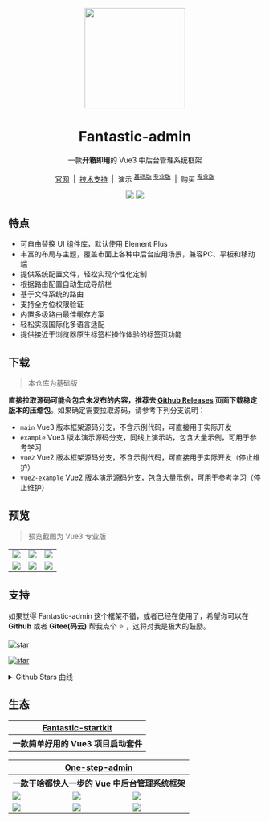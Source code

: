<p align="center">
  <img src="https://fantastic-admin.github.io/logo.png" width="200" height="200" />
</p>

<h1 align="center">Fantastic-admin</h1>

<p align="center">一款<b>开箱即用</b>的 Vue3 中后台管理系统框架</p>

<p align="center">
  <a href="https://fantastic-admin.github.io" target="_blank">官网</a>
  <span>&nbsp;|&nbsp;</span>
  <a href="https://fantastic-admin.github.io/support.html" target="_blank">技术支持</a>
  <span>&nbsp;|&nbsp;</span>
  演示
  <sup><a href="https://fantastic-admin.github.io/basic-example" target="_blank">基础版</a> <a href="https://fantastic-admin.github.io/pro-example" target="_blank">专业版</a></sup>
  <span>&nbsp;|&nbsp;</span>
  购买
  <sup><a href="https://fantastic-admin.github.io/buy.html" target="_blank">专业版</a></sup>
<p>

<p align="center">
  <a href="###"><img src="https://img.shields.io/github/license/fantastic-admin/basic?label=%E5%BC%80%E6%BA%90%E5%8D%8F%E8%AE%AE&style=flat-square" /></a>
  <a href="https://github.com/fantastic-admin/basic/releases" target="_blank"><img src="https://img.shields.io/github/v/release/fantastic-admin/basic?label=%E5%BD%93%E5%89%8D%E7%89%88%E6%9C%AC&style=flat-square" /></a>
</p>

## 特点

- 可自由替换 UI 组件库，默认使用 Element Plus
- 丰富的布局与主题，覆盖市面上各种中后台应用场景，兼容PC、平板和移动端
- 提供系统配置文件，轻松实现个性化定制
- 根据路由配置自动生成导航栏
- 基于文件系统的路由
- 支持全方位权限验证
- 内置多级路由最佳缓存方案
- 轻松实现国际化多语言适配
- 提供接近于浏览器原生标签栏操作体验的标签页功能

## 下载

> 本仓库为基础版

**直接拉取源码可能会包含未发布的内容，推荐去 [Github Releases](https://github.com/fantastic-admin/basic/releases) 页面下载稳定版本的压缩包**。如果确定需要拉取源码，请参考下列分支说明：

- `main` Vue3 版本框架源码分支，不含示例代码，可直接用于实际开发
- `example` Vue3 版本演示源码分支，同线上演示站，包含大量示例，可用于参考学习
- `vue2` Vue2 版本框架源码分支，不含示例代码，可直接用于实际开发（停止维护）
- `vue2-example` Vue2 版本演示源码分支，包含大量示例，可用于参考学习（停止维护）

## 预览

> 预览截图为 Vue3 专业版

<table>
  <tr>
    <td><img src="https://fantastic-admin.github.io/preview1.png" /></td>
    <td><img src="https://fantastic-admin.github.io/preview2.png" /></td>
    <td><img src="https://fantastic-admin.github.io/preview3.png" /></td>
  </tr>
  <tr>
    <td><img src="https://fantastic-admin.github.io/preview4.png" /></td>
    <td><img src="https://fantastic-admin.github.io/preview5.png" /></td>
    <td><img src="https://fantastic-admin.github.io/preview6.png" /></td>
  </tr>
</table>

## 支持

如果觉得 Fantastic-admin 这个框架不错，或者已经在使用了，希望你可以在 **Github** 或者 **Gitee(码云)** 帮我点个 ⭐ ，这将对我是极大的鼓励。

[![star](https://img.shields.io/github/stars/fantastic-admin/basic?style=social)](https://github.com/fantastic-admin/basic)

[![star](https://gitee.com/fantastic-admin/basic/badge/star.svg?theme=dark)](https://gitee.com/fantastic-admin/basic)

<details>
<summary>Github Stars 曲线</summary>

[![Stargazers over time](https://starchart.cc/fantastic-admin/basic.svg)](https://starchart.cc/fantastic-admin/basic)
</details>

## 生态

<table>
  <tr>
    <th colspan="3" align="center">
      <a href="https://hooray.github.io/fantastic-startkit/" target="_blank">Fantastic-startkit</a>
    </th>
  </tr>
  <tr>
    <th colspan="3" align="center">
      一款简单好用的 Vue3 项目启动套件
    </th>
  </tr>
</table>

<table>
  <tr>
    <th colspan="3" align="center">
      <a href="https://one-step-admin.github.io" target="_blank">One-step-admin</a>
    </th>
  </tr>
  <tr>
    <th colspan="3" align="center">
      一款干啥都快人一步的 Vue 中后台管理系统框架
    </th>
  </tr>
  <tr>
    <td><img src="https://one-step-admin.github.io/preview1.png" /></td>
    <td><img src="https://one-step-admin.github.io/preview2.png" /></td>
    <td><img src="https://one-step-admin.github.io/preview3.png" /></td>
  </tr>
  <tr>
    <td><img src="https://one-step-admin.github.io/preview4.png" /></td>
    <td><img src="https://one-step-admin.github.io/preview5.png" /></td>
    <td><img src="https://one-step-admin.github.io/preview6.png" /></td>
  </tr>
</table>
